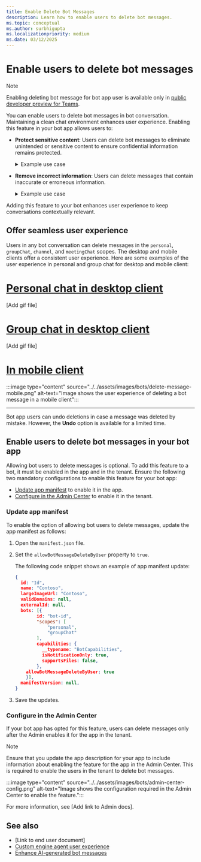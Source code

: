 ```yaml
---
title: Enable Delete Bot Messages
description: Learn how to enable users to delete bot messages.
ms.topic: conceptual
ms.author: surbhigupta
ms.localizationpriority: medium
ms.date: 03/12/2025
---
```


# Enable users to delete bot messages

> [!NOTE]
> Enabling deleting bot message for bot app user is available only in [public developer preview for Teams](../../resources/dev-preview/developer-preview-intro.md).

You can enable users to delete bot messages in bot conversation. Maintaining a clean chat environment enhances user experience. Enabling this feature in your bot app allows users to:

* **Protect sensitive content**: Users can delete bot messages to eliminate unintended or sensitive content to ensure confidential information remains protected.

    <details>
    <summary>Example use case</summary>

    | Use case | How deleting the message helps |
    | --- | --- |
    | **Context**: Confidential information was initially shared with the original group members, but external participants were later added who shouldn't have access to it. <br><br> **Problem**: When users search for related information in the chat, confidential information is visible to external users who don't have permission to view it, posing a risk of unauthorized access to sensitive data. | **Solution**: Any valid user can delete information not meant for all group chat members.  This ensures that confidential information stays secure and is only accessible to authorized users. |

    </details>

* **Remove incorrect information**: Users can delete messages that contain inaccurate or erroneous information.

    <details>
    <summary>Example use case</summary>

    | Use case | How deleting the message helps |
    | --- | --- |
    | **Context**: A user requests a conversation summary, but the bot encounters an error and generates incomplete summary the chat. <br><br> **Problem**: The erroneous summary creates a poor user experience and cluttering the conversation with irrelevant information. | **Solution**: The user deletes the message with errors and submits feedback about the poor bot experience for improvement. |

    </details>

Adding this feature to your bot enhances user experience to keep conversations contextually relevant.

## Offer seamless user experience

Users in any bot conversation can delete messages in the `personal`, `groupChat`, `channel`, and `meetingChat` scopes. The desktop and mobile clients offer a consistent user experience. Here are some examples of the user experience in personal and group chat for desktop and mobile client:

# [Personal chat in desktop client](#tab/personal2)

[Add gif file]

# [Group chat in desktop client](#tab/group)

[Add gif file]

# [In mobile client](#tab/mobile2)

:::image type="content" source="../../assets/images/bots/delete-message-mobile.png" alt-text="Image shows the user experience of deleting a bot message in a mobile client":::

---
<!--
When a user hovers over a bot message, the **Delete** option in the overflow menu appears. Using this option, the user can delete that bot message. After a message is deleted:

1. The bot app prompts users to submit feedback with the reason for deleting a bot message. If the reason is an incorrect bot response, the feedback helps improve bot performance.
1. The deleted message is removed for all users and doesn't appear in searches.
1. An indication replaces the deleted message as shown in the following example:

    :::image type="content" source="../../assets/images/bots/message-delete-undo.png" alt-text="Image shows the indication of deleted message and the Undo option.":::
-->
Bot app users can undo deletions in case a message was deleted by mistake. However, the **Undo** option is available for a limited time.

## Enable users to delete bot messages in your bot app

Allowing bot users to delete messages is optional. To add this feature to a bot, it must be enabled in the app and in the tenant. Ensure the following two mandatory configurations to
enable this feature for your bot app:

* [Update app manifest](#update-app-manifest) to enable it in the app.
* [Configure in the Admin Center](#configure-in-the-admin-center) to enable it in the tenant.

### Update app manifest

To enable the option of allowing bot users to delete messages, update the app manifest as follows:

1. Open the `manifest.json` file.
1. Set the `allowBotMessageDeleteByUser` property to `true`.

    The following code snippet shows an example of app manifest update:

    ```json
    { 
      id: "Id", 
      name: "Contoso", 
      largeImageUrl: "Contoso", 
      validDomains: null, 
      externalId: null, 
      bots: [{ 
            id: "bot-id", 
            "scopes": [
                "personal",
                "groupChat"
            ], 
            capabilities: { 
              __typename: "BotCapabilities", 
              isNotificationOnly: true, 
              supportsFiles: false, 
            }, 
        allowBotMessageDeleteByUser: true
        }],
      manifestVersion: null, 
    }   
    ```

1. Save the updates.

### Configure in the Admin Center

If your bot app has opted for this feature, users can delete messages only after the Admin enables it for the app in the tenant.

> [!NOTE]
> Ensure that you update the app description for your app to include information about enabling the feature for the app in the Admin Center. This is required to enable the users in the tenant to delete bot messages.

:::image type="content" source="../../assets/images/bots/admin-center-config.png" alt-text="Image shows the configuration required in the Admin Center to enable the feature.":::

For more information, see [Add link to Admin docs].

## See also

* [Link to end user document]
* [Custom engine agent user experience](teams-conversational-ai/ai-ux.md)
* [Enhance AI-generated bot messages](bot-messages-ai-generated-content.md)

